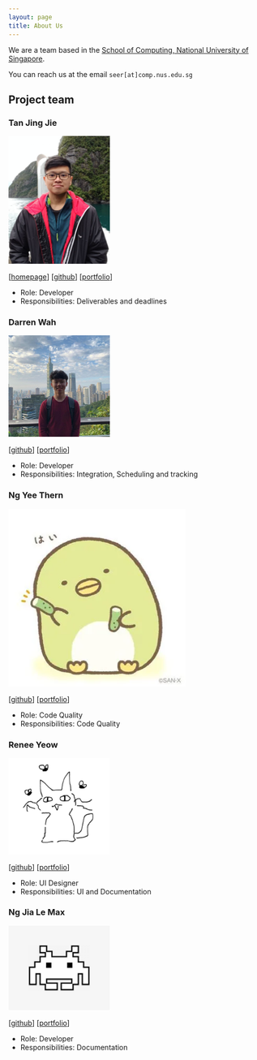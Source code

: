 ```yaml
---
layout: page
title: About Us
---
```


We are a team based in the [School of Computing, National University of Singapore](http://www.comp.nus.edu.sg).

You can reach us at the email `seer[at]comp.nus.edu.sg`

## Project team

### Tan Jing Jie

<img src="images/jjtan444.png" width="200px">

[[homepage](http://www.comp.nus.edu.sg/~damithch)]
[[github](https://github.com/jjtan444)]
[[portfolio](team/jjtan444.md)]

* Role: Developer
* Responsibilities: Deliverables and deadlines

### Darren Wah

<img src="images/darren12345677.png" width="200px">

[[github](http://github.com/Darren12345677)]
[[portfolio](team/darren12345677.md)]

* Role: Developer
* Responsibilities: Integration, Scheduling and tracking

### Ng Yee Thern

<img src="images/augustdespair.png" width="350px">

[[github](http://github.com/AugustDespair)] [[portfolio](team/augustdespair.md)]

* Role: Code Quality
* Responsibilities: Code Quality

### Renee Yeow

<img src="images/reneeyeow02.png" width="200px">

[[github](http://github.com/reneeyeow02)]
[[portfolio](team/johndoe.md)]


* Role: UI Designer
* Responsibilities: UI and Documentation

### Ng Jia Le Max

<img src="images/maxng17.png" width="200px">

[[github](http://github.com/maxng17)]
[[portfolio](team/maxng17.md)]

* Role: Developer
* Responsibilities: Documentation
